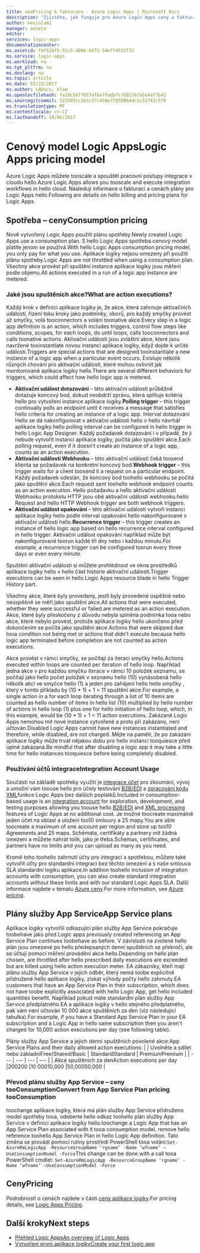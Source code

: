 ```yaml
---
title: aaaPricing & fakturace - Azure Logic Apps | Microsoft Docs
description: "Zjistěte, jak funguje pro Azure Logic Apps ceny a fakturace."
author: kevinlam1
manager: anneta
editor: 
services: logic-apps
documentationcenter: 
ms.assetid: f8f528f5-51c5-4006-b571-54ef74532f32
ms.service: logic-apps
ms.workload: na
ms.tgt_pltfrm: na
ms.devlang: na
ms.topic: article
ms.date: 01/23/2017
ms.author: LADocs; klam
ms.openlocfilehash: fa10cbbf7657afba7fadb7c76817b7a5e4af7b42
ms.sourcegitcommit: 523283cc1b3c37c428e77850964dc1c33742c5f0
ms.translationtype: MT
ms.contentlocale: cs-CZ
ms.lasthandoff: 10/06/2017
---
```

# <a name="logic-apps-pricing-model"></a><span data-ttu-id="84d7f-103">Cenový model Logic Apps</span><span class="sxs-lookup"><span data-stu-id="84d7f-103">Logic Apps pricing model</span></span>
<span data-ttu-id="84d7f-104">Azure Logic Apps můžete tooscale a spouštět pracovní postupy integrace v cloudu hello.</span><span class="sxs-lookup"><span data-stu-id="84d7f-104">Azure Logic Apps allows you tooscale and execute integration workflows in hello cloud.</span></span>  <span data-ttu-id="84d7f-105">Následují informace o fakturaci a cenách plány pro Logic Apps hello.</span><span class="sxs-lookup"><span data-stu-id="84d7f-105">Following are details on hello billing and pricing plans for Logic Apps.</span></span>
## <a name="consumption-pricing"></a><span data-ttu-id="84d7f-106">Spotřeba – ceny</span><span class="sxs-lookup"><span data-stu-id="84d7f-106">Consumption pricing</span></span>
<span data-ttu-id="84d7f-107">Nově vytvořený Logic Apps použití plánu spotřeby.</span><span class="sxs-lookup"><span data-stu-id="84d7f-107">Newly created Logic Apps use a consumption plan.</span></span> <span data-ttu-id="84d7f-108">S hello Logic Apps spotřeba cenový model platíte jenom se používá.</span><span class="sxs-lookup"><span data-stu-id="84d7f-108">With hello Logic Apps consumption pricing model, you only pay for what you use.</span></span>  <span data-ttu-id="84d7f-109">Aplikace logiky nejsou omezeny při použití plánu spotřeby.</span><span class="sxs-lookup"><span data-stu-id="84d7f-109">Logic Apps are not throttled when using a consumption plan.</span></span>
<span data-ttu-id="84d7f-110">Všechny akce provést při spuštění instance aplikace logiky jsou měření podle objemu.</span><span class="sxs-lookup"><span data-stu-id="84d7f-110">All actions executed in a run of a logic app instance are metered.</span></span>
### <a name="what-are-action-executions"></a><span data-ttu-id="84d7f-111">Jaké jsou spuštěních akce?</span><span class="sxs-lookup"><span data-stu-id="84d7f-111">What are action executions?</span></span>
<span data-ttu-id="84d7f-112">Každý krok v definici aplikace logiky je, že akce, která zahrnuje aktivačních událostí, řízení toku kroky jako podmínky, oborů, pro každý smyčky provést až smyčky, volá tooconnectors a volání toonative akce.</span><span class="sxs-lookup"><span data-stu-id="84d7f-112">Every step in a logic app definition is an action, which includes triggers, control flow steps like conditions, scopes, for each loops, do until loops, calls tooconnectors and calls toonative actions.</span></span>
<span data-ttu-id="84d7f-113">Aktivační události jsou zvláštní akce, které jsou navržené tooinstantiate novou instanci aplikace logiky, když dojde k určité události.</span><span class="sxs-lookup"><span data-stu-id="84d7f-113">Triggers are special actions that are designed tooinstantiate a new instance of a logic app when a particular event occurs.</span></span>  <span data-ttu-id="84d7f-114">Existuje několik různých chování pro aktivační události, které mohou ovlivnit jak monitorované aplikace logiky hello.</span><span class="sxs-lookup"><span data-stu-id="84d7f-114">There are several different behaviors for triggers, which could affect how hello logic app is metered.</span></span>
* <span data-ttu-id="84d7f-115">**Aktivační událost dotazování** – této aktivační události průběžně dotazuje koncový bod, dokud neobdrží zprávu, která splňuje kritéria hello pro vytvoření instance aplikace logiky.</span><span class="sxs-lookup"><span data-stu-id="84d7f-115">**Polling trigger** – this trigger continually polls an endpoint until it receives a message that satisfies hello criteria for creating an instance of a logic app.</span></span>  <span data-ttu-id="84d7f-116">interval dotazování Hello se dá nakonfigurovat v aktivační události hello v hello návrhář aplikace logiky.</span><span class="sxs-lookup"><span data-stu-id="84d7f-116">hello polling interval can be configured in hello trigger in hello Logic App Designer.</span></span>  <span data-ttu-id="84d7f-117">Každý požadavek dotazování i v případě, že ji nebude vytvořit instanci aplikace logiky, počítá jako spuštění akce.</span><span class="sxs-lookup"><span data-stu-id="84d7f-117">Each polling request, even if it doesn’t create an instance of a logic app, counts as an action execution.</span></span>
* <span data-ttu-id="84d7f-118">**Aktivační události Webhooku** – této aktivační události čeká toosend klienta se požadavek na konkrétní koncový bod.</span><span class="sxs-lookup"><span data-stu-id="84d7f-118">**Webhook trigger** – this trigger waits for a client toosend it a request on a particular endpoint.</span></span>  <span data-ttu-id="84d7f-119">Každý požadavek odeslán, že koncový bod toohello webhooku se počítá jako spuštění akce.</span><span class="sxs-lookup"><span data-stu-id="84d7f-119">Each request sent toohello webhook endpoint counts as an action execution.</span></span> <span data-ttu-id="84d7f-120">Hello požadavku a hello aktivační události Webhooku protokolu HTTP jsou obě aktivační události webhooku.</span><span class="sxs-lookup"><span data-stu-id="84d7f-120">hello Request and hello HTTP Webhook trigger are both webhook triggers.</span></span>
* <span data-ttu-id="84d7f-121">**Aktivační událost opakování** – této aktivační události vytvoří instanci aplikace logiky hello podle interval opakování hello nakonfigurované v aktivační události hello.</span><span class="sxs-lookup"><span data-stu-id="84d7f-121">**Recurrence trigger** – this trigger creates an instance of hello logic app based on hello recurrence interval configured in hello trigger.</span></span>  <span data-ttu-id="84d7f-122">Aktivační událost opakování například může být nakonfigurované toorun každé tři dny nebo i každou minutu.</span><span class="sxs-lookup"><span data-stu-id="84d7f-122">For example, a recurrence trigger can be configured toorun every three days or even every minute.</span></span>

<span data-ttu-id="84d7f-123">Spuštění aktivační události si můžete prohlédnout ve okna prostředků aplikace logiky hello v hello část historie aktivační události.</span><span class="sxs-lookup"><span data-stu-id="84d7f-123">Trigger executions can be seen in hello Logic Apps resource blade in hello Trigger History part.</span></span>

<span data-ttu-id="84d7f-124">Všechny akce, které byly provedeny, jestli byly provedené úspěšně nebo neúspěšně se měří jako spuštění akce.</span><span class="sxs-lookup"><span data-stu-id="84d7f-124">All actions that were executed, whether they were successful or failed are metered as an action execution.</span></span>  <span data-ttu-id="84d7f-125">Akce, které byly přeskočeny z důvodu nebyla splněna podmínka tooa nebo akce, které nebylo provést, protože aplikace logiky hello ukončeno před dokončením se počítá jako spuštění akce.</span><span class="sxs-lookup"><span data-stu-id="84d7f-125">Actions that were skipped due tooa condition not being met or actions that didn’t execute because hello logic app terminated before completion are not counted as action executions.</span></span>

<span data-ttu-id="84d7f-126">Akce provést v rámci smyčky, se počítají za iteraci smyčky hello.</span><span class="sxs-lookup"><span data-stu-id="84d7f-126">Actions executed within loops are counted per iteration of hello loop.</span></span>  <span data-ttu-id="84d7f-127">Například jedna akce v pro každou smyčku iterace v rámci 10 položek seznamu, se počítají jako hello počet položek v seznamu hello (10) vynásobená hello několik akcí ve smyčce hello (1) a jeden pro zahájení hello hello smyčky , který v tomto příkladu by (10 * 1) + 1 = 11 spuštění akce.</span><span class="sxs-lookup"><span data-stu-id="84d7f-127">For example, a single action in a for each loop iterating through a list of 10 items are counted as hello number of items in hello list (10) multiplied by hello number of actions in hello loop (1) plus one for hello initiation of hello loop, which, in this example, would be (10 * 1) + 1 = 11 action executions.</span></span>
<span data-ttu-id="84d7f-128">Zakázané Logic Apps nemohou mít nové instance vytvořené a proto při zakázáno, není účtován.</span><span class="sxs-lookup"><span data-stu-id="84d7f-128">Disabled Logic Apps cannot have new instances instantiated and therefore, while disabled, are not charged.</span></span>  <span data-ttu-id="84d7f-129">Mějte na paměti, že po zakázání aplikace logiky může trvat nějakou dobu pro hello instancí tooquiesce před úplně zakázaná.</span><span class="sxs-lookup"><span data-stu-id="84d7f-129">Be mindful that after disabling a logic app it may take a little time for hello instances tooquiesce before being completely disabled.</span></span>
### <a name="integration-account-usage"></a><span data-ttu-id="84d7f-130">Používání účtů integrace</span><span class="sxs-lookup"><span data-stu-id="84d7f-130">Integration Account Usage</span></span>
<span data-ttu-id="84d7f-131">Součástí na základě spotřeby využití je [integrace účet](logic-apps-enterprise-integration-create-integration-account.md) pro zkoumání, vývoj a umožní vám toouse hello pro účely testování [B2B/EDI](logic-apps-enterprise-integration-b2b.md) a [zpracování kódu XML](logic-apps-enterprise-integration-xml.md)funkce Logic Apps bez dalších poplatků.</span><span class="sxs-lookup"><span data-stu-id="84d7f-131">Included in consumption-based usage is an [integration account](logic-apps-enterprise-integration-create-integration-account.md) for exploration, development, and testing purposes allowing you toouse hello [B2B/EDI](logic-apps-enterprise-integration-b2b.md) and [XML processing](logic-apps-enterprise-integration-xml.md) features of Logic Apps at no additional cost.</span></span> <span data-ttu-id="84d7f-132">Je možné toocreate maximálně jeden účet na oblast a uložení too10 smlouvy a 25 mapy.</span><span class="sxs-lookup"><span data-stu-id="84d7f-132">You are able toocreate a maximum of one account per region and store up too10 Agreements and 25 maps.</span></span> <span data-ttu-id="84d7f-133">Schémata, certifikáty a partnery mít žádná omezení a můžete nahrát tolik, jako je třeba.</span><span class="sxs-lookup"><span data-stu-id="84d7f-133">Schemas, certificates, and partners have no limits and you can upload as many as you need.</span></span>

<span data-ttu-id="84d7f-134">Kromě toho toohello zahrnutí účty pro integraci s spotřebou, můžete také vytvořit účty pro standardní integraci bez těchto omezení a s naše smlouva SLA standardní logiku aplikace.</span><span class="sxs-lookup"><span data-stu-id="84d7f-134">In addition toohello inclusion of integration accounts with consumption, you can also create standard integration accounts without these limits and with our standard Logic Apps SLA.</span></span> <span data-ttu-id="84d7f-135">Další informace najdete v tématu [Azure ceny](https://azure.microsoft.com/pricing/details/logic-apps).</span><span class="sxs-lookup"><span data-stu-id="84d7f-135">For more information, see [Azure pricing](https://azure.microsoft.com/pricing/details/logic-apps).</span></span>

## <a name="app-service-plans"></a><span data-ttu-id="84d7f-136">Plány služby App Service</span><span class="sxs-lookup"><span data-stu-id="84d7f-136">App Service plans</span></span>
<span data-ttu-id="84d7f-137">Aplikace logiky vytvořili odkazující plán služby App Service pokračuje toobehave jako před.</span><span class="sxs-lookup"><span data-stu-id="84d7f-137">Logic apps previously created referencing an App Service Plan continues toobehave as before.</span></span> <span data-ttu-id="84d7f-138">V závislosti na zvolené hello plán jsou omezené po hello předepsaných denní spuštěních se překročí, ale se účtují pomocí měření provádění akce hello.</span><span class="sxs-lookup"><span data-stu-id="84d7f-138">Depending on hello plan chosen, are throttled after hello prescribed daily executions are exceeded but are billed using hello action execution meter.</span></span>
<span data-ttu-id="84d7f-139">EA zákazníky, kteří mají plánu služby App Service v jejich odběr, který nemá toobe explicitně přidružené hello aplikace logiky, získat výhody počty hello zahrnuty.</span><span class="sxs-lookup"><span data-stu-id="84d7f-139">EA customers that have an App Service Plan in their subscription, which does not have toobe explicitly associated with hello Logic App, get hello included quantities benefit.</span></span>  <span data-ttu-id="84d7f-140">Například pokud máte standardní plán služby App Service předplatného EA a aplikace logiky v hello stejného předplatného, pak vám není účtován 10 000 akce spuštěních za den (viz následující tabulka).</span><span class="sxs-lookup"><span data-stu-id="84d7f-140">For example, if you have a Standard App Service Plan in your EA subscription and a Logic App in hello same subscription then you aren't charged for 10,000 action executions per day (see following table).</span></span> 

<span data-ttu-id="84d7f-141">Plány služby App Service a jejich denní spuštěních povolené akce:</span><span class="sxs-lookup"><span data-stu-id="84d7f-141">App Service Plans and their daily allowed action executions:</span></span>
|  | <span data-ttu-id="84d7f-142">Uvolněte a sdílet nebo základní</span><span class="sxs-lookup"><span data-stu-id="84d7f-142">Free/Shared/Basic</span></span> | <span data-ttu-id="84d7f-143">Standard</span><span class="sxs-lookup"><span data-stu-id="84d7f-143">Standard</span></span> | <span data-ttu-id="84d7f-144">Premium</span><span class="sxs-lookup"><span data-stu-id="84d7f-144">Premium</span></span> |
| --- | --- | --- | --- |
| <span data-ttu-id="84d7f-145">Akce spuštěních za den</span><span class="sxs-lookup"><span data-stu-id="84d7f-145">Action executions per day</span></span> |<span data-ttu-id="84d7f-146">200</span><span class="sxs-lookup"><span data-stu-id="84d7f-146">200</span></span> |<span data-ttu-id="84d7f-147">10 000</span><span class="sxs-lookup"><span data-stu-id="84d7f-147">10,000</span></span> |<span data-ttu-id="84d7f-148">50,000</span><span class="sxs-lookup"><span data-stu-id="84d7f-148">50,000</span></span> |
### <a name="convert-from-app-service-plan-pricing-tooconsumption"></a><span data-ttu-id="84d7f-149">Převod plánu služby App Service – ceny tooConsumption</span><span class="sxs-lookup"><span data-stu-id="84d7f-149">Convert from App Service Plan pricing tooConsumption</span></span>
<span data-ttu-id="84d7f-150">toochange aplikace logiky, která má plán služby App Service přidruženo model spotřeby tooa, odeberte hello odkaz toohello plán služby App Service v definici aplikace logiky hello.</span><span class="sxs-lookup"><span data-stu-id="84d7f-150">toochange a Logic App that has an App Service Plan associated with it tooa consumption model, remove hello reference toohello App Service Plan in hello Logic App definition.</span></span>  <span data-ttu-id="84d7f-151">Tato změna se provádí pomocí rutiny prostředí PowerShell tooa volání:`Set-AzureRmLogicApp -ResourceGroupName ‘rgname’ -Name ‘wfname’ –UseConsumptionModel -Force`</span><span class="sxs-lookup"><span data-stu-id="84d7f-151">This change can be done with a call tooa PowerShell cmdlet: `Set-AzureRmLogicApp -ResourceGroupName ‘rgname’ -Name ‘wfname’ –UseConsumptionModel -Force`</span></span>
## <a name="pricing"></a><span data-ttu-id="84d7f-152">Ceny</span><span class="sxs-lookup"><span data-stu-id="84d7f-152">Pricing</span></span>
<span data-ttu-id="84d7f-153">Podrobnosti o cenách najdete v části [ceny aplikace logiky](https://azure.microsoft.com/pricing/details/logic-apps).</span><span class="sxs-lookup"><span data-stu-id="84d7f-153">For pricing details, see [Logic Apps Pricing](https://azure.microsoft.com/pricing/details/logic-apps).</span></span>

## <a name="next-steps"></a><span data-ttu-id="84d7f-154">Další kroky</span><span class="sxs-lookup"><span data-stu-id="84d7f-154">Next steps</span></span>
* <span data-ttu-id="84d7f-155">[Přehled Logic Apps][whatis]</span><span class="sxs-lookup"><span data-stu-id="84d7f-155">[An overview of Logic Apps][whatis]</span></span>
* <span data-ttu-id="84d7f-156">[Vytvoření první aplikace logiky][create]</span><span class="sxs-lookup"><span data-stu-id="84d7f-156">[Create your first logic app][create]</span></span>

[pricing]: https://azure.microsoft.com/pricing/details/logic-apps/
[whatis]: logic-apps-what-are-logic-apps.md
[create]: logic-apps-create-a-logic-app.md

